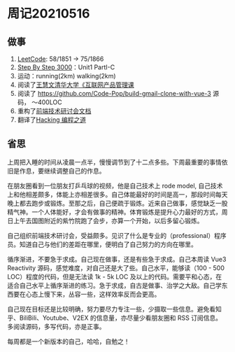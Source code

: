 # 周记20210516

## 做事

1. [LeetCode](https://leetcode.com/JiweiYuan/): 58/1851 -> 75/1866
2. [Step By Step 3000](https://book.douban.com/subject/3245558/)：Unit1 PartI-C
3. 运动：running(2km)  walking(2km)
4. 阅读了[王慧文清华大学《互联网产品管理课](https://www.douban.com/note/801200062/)
5. 阅读了 https://github.com/Code-Pop/build-gmail-clone-with-vue-3 源码， ～400LOC
6. 重构了[前端技术研讨会文档](https://github.com/jiweiyuan/frontend)
7. 翻译了[Hacking 编程之道](https://github.com/jiweiyuan/blog/blob/master/blog/articles/hacking-howto.md)


## 省思

上周把入睡的时间从凌晨一点半，慢慢调节到了十二点多些。下周最重要的事情依旧是作息，要继续调整自己的作息。

在朋友圈看到一位朋友打乒乓球的视频，他是自己技术上 rode model, 自己技术上和他相差颇多，体能上亦相差很多。自己体能最好的时间是高一，那段时间每天晚上都去跑步或锻炼。至那之后，自己便疏于锻炼。近来自己做事，感觉缺乏一股精气神。一个人体能好，才会有做事的精神。体育锻炼是提升心力最好的方式，周日上午去国图附近的紫竹院跑了会步，亦算一个开始，以后多留心锻炼。

自己组织前端技术研讨会，受益颇多。见识了什么是专业的（professional）程序员。知道自己与他们的差距在哪里，便明白了自己努力的方向在哪里。

循序渐进，不要急于求成。自己现在做事，还是有些急于求成。自己本周读 Vue3 Reactivity 源码，感觉难度，对自己还是大了些。自己水平，能够读（100 - 500 LOC）程度的代码，但是无法读 1k - 5k LOC 及以上的代码。需要平和心态，在适合自己水平上循序渐进的练习。急于求成，自古是做事、治学之大敌。自己学东西要在心态上慢下来，丛容一些，这样效率反而会更高。

自己现在目标还是比较明确，努力要尽力专注一些，少摄取一些信息。避免看知乎、BiliBili、Youtube、V2EX 的信息量，亦尽量少看朋友圈和 RSS 订阅信息。多阅读源码，多写代码，亦是正事。

每周都是一个新版本的自己，哈哈，自勉之！
